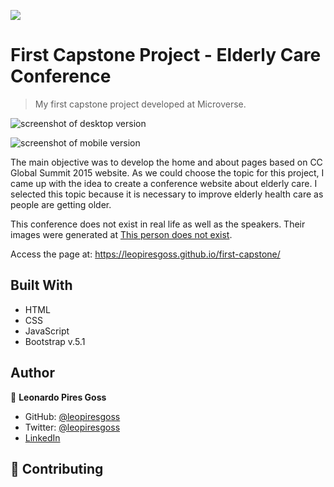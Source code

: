 ![](https://img.shields.io/badge/Microverse-blueviolet)

# First Capstone Project - Elderly Care Conference 

> My first capstone project developed at Microverse.

![screenshot of desktop version](images/readme-img/desktop.png)

![screenshot of mobile version](images/readme-img/mobile.png)

The main objective was to develop the home and about pages based on CC Global Summit 2015 website.
As we could choose the topic for this project, I came up with the idea to create a conference website about elderly care. I selected this topic because it is necessary to improve elderly health care as people are getting older. 

This conference does not exist in real life as well as the speakers. Their images were generated at [This person does not exist](https://this-person-does-not-exist.com/en).

Access the page at: https://leopiresgoss.github.io/first-capstone/

## Built With

- HTML
- CSS
- JavaScript
- Bootstrap v.5.1

## Author

👤 **Leonardo Pires Goss**

- GitHub: [@leopiresgoss](https://github.com/leopiresgoss)
- Twitter: [@leopiresgoss](https://twitter.com/leonardopgoss)
- [LinkedIn](https://www.linkedin.com/in/leonardogoss/)

## 🤝 Contributing
